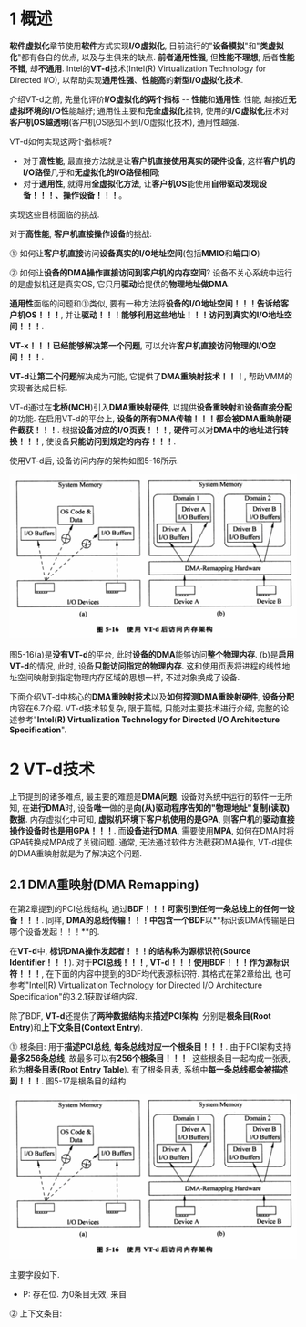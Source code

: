 # 1 概述

**软件虚拟化**章节使用**软件**方式实现**I/O虚拟化**, 目前流行的"**设备模拟**"和"**类虚拟化**"都有各自的优点, 以及与生俱来的缺点. **前者通用性强**, 但**性能不理想**; 后者**性能不错**, 却**不通用**. Intel的**VT\-d**技术(Intel(R) Virtualization Technology for Directed I/O), 以帮助实现**通用性强**、**性能高**的**新型I/O虚拟化技术**.

介绍VT\-d之前, 先量化评价**I/O虚拟化的两个指标** \-\- **性能**和**通用性**. 性能, 越接近**无虚拟环境的I/O性**能越好; 通用性主要和**完全虚拟化**挂钩, 使用的**I/O虚拟化**技术对**客户机OS越透明**(客户机OS感知不到I/O虚拟化技术), 通用性越强. 

VT\-d如何实现这两个指标呢? 

- 对于**高性能**, 最直接方法就是让**客户机直接使用真实的硬件设备**, 这样**客户机的I/O路径**几乎和**无虚拟化的I/O路径相同**; 
- 对于**通用性**, 就得用**全虚拟化方法**, 让**客户机OS**能使用**自带驱动发现设备！！！、操作设备！！！**。

实现这些目标面临的挑战.

对于**高性能**, **客户机直接操作设备**的挑战:

⓵ 如何让**客户机直接**访问**设备真实的I/O地址空间**(包括**MMIO**和**端口IO**)

⓶ 如何让**设备的DMA操作直接访问到客户机的内存空间**? 设备不关心系统中运行的是虚拟机还是真实OS, 它只用**驱动**给提供的**物理地址做DMA**.

**通用性**面临的问题和⓵类似, 要有一种方法将**设备的I/O地址空间！！！**告诉给**客户机OS！！！**, 并让**驱动！！！**能够利用**这些地址！！！**访问到**真实的I/O地址空间！！！**.

**VT\-x！！！**已经能够解决**第一个问题**, 可以允许**客户机直接访问物理的I/O空间！！！**. 

**VT\-d**让**第二个问题**解决成为可能, 它提供了**DMA重映射技术！！！**, 帮助VMM的实现者达成目标.

VT\-d通过在**北桥(MCH**)引入**DMA重映射硬件**, 以提供**设备重映射**和**设备直接分配**的功能. 在启用VT\-d的平台上, **设备的所有DMA传输！！！**都会被**DMA重映射硬件截获！！！**. 根据**设备对应的I/O页表！！！**, **硬件**可以对**DMA中的地址进行转换！！！**, 使设备**只能访问到规定的内存！！！**. 

使用VT\-d后, 设备访问内存的架构如图5\-16所示.

![config](./images/25.png)

图5\-16(a)是**没有VT\-d**的平台, 此时**设备的DMA**能够访问**整个物理内存**. (b)是**启用VT\-d**的情况, 此时, 设备**只能访问指定的物理内存**. 这和使用页表将进程的线性地址空间映射到指定物理内存区域的思想一样, 不过对象换成了设备. 

下面介绍VT\-d中核心的**DMA重映射技术**以及**如何探测DMA重映射硬件**, **设备分配**内容在6.7介绍. VT\-d技术较复杂, 限于篇幅, 只能对主要技术进行介绍, 完整的论述参考"**Intel(R) Virtualization Technology for Directed I/O Architecture Specification**".

# 2 VT\-d技术

上节提到的诸多难点, 最主要的难题是**DMA问题**. 设备对系统中运行的软件一无所知, 在**进行DMA**时, 设备**唯一**做的是**向(从)驱动程序告知的"物理地址"复制(读取)数据**. 内存虚拟化中可知, **虚拟机环境**下**客户机使用的是GPA**, 则**客户机**的**驱动直接操作设备时也是用GPA！！！**. 而**设备进行DMA**, 需要使用**MPA**, 如何在DMA时将GPA转换成MPA成了关键问题. 通常, 无法通过软件方法截获DMA操作, VT\-d提供的DMA重映射就是为了解决这个问题.

## 2.1 DMA重映射(DMA Remapping)

在第2章提到的PCI总线结构, 通过**BDF！！！**可索引到**任何一条总线上的任何一设备！！！**. 同样, **DMA的总线传输！！！**中包含一个**BDF**以**标识该DMA传输是由哪个设备发起！！！**的. 

在**VT\-d**中, **标识DMA操作发起者！！！**的结构称为**源标识符(Source Identifier！！！**). 对于**PCI总线！！！**, **VT\-d！！！**使用**BDF！！！**作为**源标识符！！！**, 在下面的内容中提到的BDF均代表源标识符. 其格式在第2章给出, 也可参考"Intel(R) Virtualization Technology for Directed I/O Architecture Specification"的3.2.1获取详细内容.

除了BDF, **VT\-d**还提供了**两种数据结构**来**描述PCI架构**, 分别是**根条目(Root Entry**)和**上下文条目(Context Entry**).

⓵ 根条目: 用于**描述PCI总线**, **每条总线对应一个根条目！！！**. 由于PCI架构支持**最多256条总线**, 故最多可以有**256个根条目！！！**. 这些根条目一起构成一张表, 称为**根条目表(Root Entry Table**).  有了根条目表, 系统中**每一条总线都会被描述到！！！**. 图5\-17是根条目的结构.

![config](./images/25.png)

主要字段如下.

- P: 存在位. 为0条目无效, 来自

⓶ 上下文条目: 

